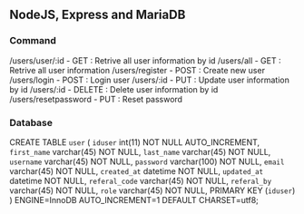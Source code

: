 ## NodeJS, Express and MariaDB

### Command
/users/user/:id - GET : Retrive all user information by id
/users/all - GET : Retrive all user information
/users/register - POST : Create new user
/users/login - POST : Login user
/users/:id - PUT : Update user information by id
/users/:id - DELETE : Delete user information by id
/users/resetpassword - PUT : Reset password

### Database
CREATE TABLE `user` (
  `iduser` int(11) NOT NULL AUTO_INCREMENT,
  `first_name` varchar(45) NOT NULL,
  `last_name` varchar(45) NOT NULL,
  `username` varchar(45) NOT NULL,
  `password` varchar(100) NOT NULL,
  `email` varchar(45) NOT NULL,
  `created_at` datetime NOT NULL,
  `updated_at` datetime NOT NULL,
  `referal_code` varchar(45) NOT NULL,
  `referal_by` varchar(45) NOT NULL,
  `role` varchar(45) NOT NULL,
  PRIMARY KEY (`iduser`)
) ENGINE=InnoDB AUTO_INCREMENT=1 DEFAULT CHARSET=utf8;